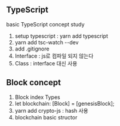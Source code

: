 ## TypeScript

basic TypeScript concept study

1. setup typescript : yarn add typescript
2. yarn add tsc-watch --dev
3. add .gitignore
4. Interface : js로 컴파일 되지 않는다
5. Class : interface 대신 사용

## Block concept

1. Block index Types
2. let blockchain: [Block] = [genesisBlock];
3. yarn add crypto-js : hash 사용
4. blockchain basic structor
